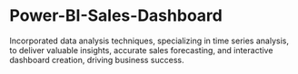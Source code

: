 # Power-BI-Sales-Dashboard
Incorporated data analysis techniques, specializing in time series analysis, to deliver valuable insights, accurate sales forecasting, and interactive dashboard creation, driving business success.
